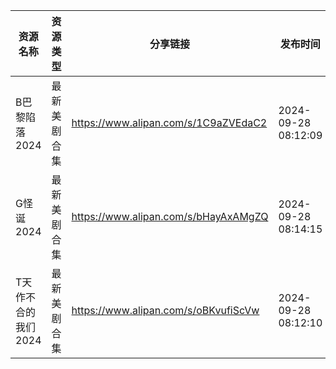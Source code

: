 | 资源名称         | 资源类型   | 分享链接                                 | 发布时间                |
| ------------ | ------ | ------------------------------------ | ------------------- |
| B巴黎陷落2024    | 最新美剧合集 | https://www.alipan.com/s/1C9aZVEdaC2 | 2024-09-28 08:12:09 |
| G怪诞2024      | 最新美剧合集 | https://www.alipan.com/s/bHayAxAMgZQ | 2024-09-28 08:14:15 |
| T天作不合的我们2024 | 最新美剧合集 | https://www.alipan.com/s/oBKvufiScVw | 2024-09-28 08:12:10 |
